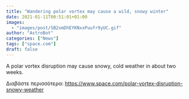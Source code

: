```yaml
---
title: "Wandering polar vortex may cause a wild, snowy winter"
date: 2021-01-11T00:51:01+01:00
images:
  - "images/post/SB2xmDhEYKNxxPuufr9yUC.gif"
author: "AstroBot"
categories: ["News"]
tags: ["space.com"]
draft: false
---
```


A polar vortex disruption may cause snowy, cold weather in about two weeks. 

Διαβάστε περισσότερα: https://www.space.com/polar-vortex-disruption-snowy-weather

